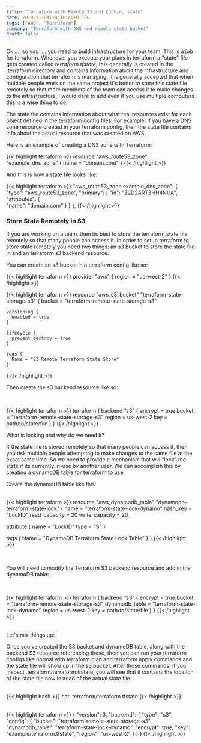 ```yaml
---
title: "Terraform with Remote S3 and Locking state"
date: 2019-11-04T14:16:40+01:00
tags: ["AWS", "Terraform"]
summary: "Terraform with AWS and remote state bucket"
draft: false
---
```


  Ok .... so you .... you need to build infrastructure for your team. This is a job for terraform. Whenever you execute your plans in terraform a "state" file gets created called *terraform.tfstate*,
this generally is created in the .terraform directory and contains information about the infrastructure and configuration that terraform is managing. It is generally accepted that when multiple people work on the same project it's better to store this state file remotely so that more members of the team can access it to make changes to the infrastructure, I would dare to add even if you use multiple computers this is a wise thing to do.


The state file contains information about what real resources exist for each object defined in the terraform config files. For example, if you have a DNS zone resource created in your terraform config, then the state file contains info about the actual resource that was created on AWS.



Here is an example of creating a DNS zone with Terraform:


{{< highlight terraform >}}
resource "aws_route53_zone" "example_dns_zone" {
  name = "domain.com"
}
{{< /highlight >}}

And this is how a state file looks like:

{{< highlight terraform >}}
"aws_route53_zone.example_dns_zone": {
    "type": "aws_route53_zone",
    "primary": {
       "id": "Z2D2ARTZHH4NUA",
       "attributes": {       
          "name": "domain.com"
        }
     }
},
{{< /highlight >}}



### Store State Remotely in S3

If you are working on a team, then its best to store the terraform state file remotely so that many people can access it. In order to setup terraform to store state remotely you need two things: an s3 bucket to store the state file in and an terraform s3 backend resource.

You can create an s3 bucket in a terraform config like so:


{{< highlight terraform >}}
provider "aws" {
  region = "us-west-2"
}
{{< /highlight >}}

{{< highlight terraform >}}
resource "aws_s3_bucket" "terraform-state-storage-s3" {
    bucket = "terraform-remote-state-storage-s3"
 
    versioning {
      enabled = true
    }
 
    lifecycle {
      prevent_destroy = true
    }
 
    tags {
      Name = "S3 Remote Terraform State Store"
    }      
}
{{< /highlight >}}
<br>

Then create the s3 backend resource like so:

<br>

{{< highlight terraform >}}
terraform {
 backend “s3” {
 encrypt = true
 bucket = "terraform-remote-state-storage-s3"
 region = us-west-2
 key = path/to/state/file
 }
}
{{< /highlight >}}

What is locking and why do we need it?

If the state file is stored remotely so that many people can access it, then you risk multiple people attempting to make changes to the same file at the exact same time. So we need to provide a mechanism that will “lock” the state if its currently in-use by another user. We can accomplish this by creating a dynamoDB table for terraform to use.

Create the dynamoDB table like this:  
<br>

{{< highlight terraform >}}
resource "aws_dynamodb_table" "dynamodb-terraform-state-lock" {
  name = "terraform-state-lock-dynamo"
  hash_key = "LockID"
  read_capacity = 20
  write_capacity = 20
 
  attribute {
    name = "LockID"
    type = "S"
  }
 
  tags {
    Name = "DynamoDB Terraform State Lock Table"
  }
}
{{< /highlight >}}

<br>

You will need to modify the Terraform S3 backend resource and add in the dynamoDB table:

<br>

{{< highlight terraform >}}
terraform {
 backend “s3” {
 encrypt = true
 bucket = "terraform-remote-state-storage-s3"
 dynamodb_table = "terraform-state-lock-dynamo"
 region = us-west-2
 key = path/to/state/file
 }
}
{{< /highlight >}}

<br>
Let's mix things up:

Once you’ve created the S3 bucket and dynamoDB table, along with the backend S3 resource referencing those, then you can run your terraform configs like normal with terraform plan and terraform apply commands and the state file will show up in the s3 bucket. After those commands, if you inspect .terraform/terraform.tfstate, you will see that it contains the location of the state file now instead of the actual state file.  
<br>

{{< highlight bash >}}
cat .terraform/terraform.tfstate
{{< /highlight >}}  
<br>


{{< highlight terraform >}}
{
    "version": 3,
    "backend": {
        "type": "s3",
        "config": {
            "bucket": "terraform-remote-state-storage-s3",
            "dynamodb_table": "terraform-state-lock-dynamo",
            "encrypt": true,
            "key": "example/terraform.tfstate",
            "region": "us-west-2"
        }
    }
}
{{< /highlight >}}
